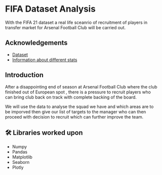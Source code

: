 
# FIFA Dataset Analysis

With the FIFA 21 dataset a real life sceanrio of recruitment of players in transfer market for Arsenal Football Club will be carried out.
## Acknowledgements

 - [Dataset](https://www.kaggle.com/stefanoleone992/fifa-21-complete-player-dataset)
 - [Information about different stats](https://fifauteam.com/fifa-20-attributes-guide/)

  
## Introduction

After a disappointing end of season at Arsenal Football Club where the club finished out of European spot , there is a pressure to recruit players who can bring club back on track with complete backing of the board.

We will use the data to analyse the squad we have and which areas are to be imporved then give our list of targets to the manager who can then proceed with decision to  recruit which can further improve the team.


## 🛠 Libraries worked upon
- Numpy
- Pandas
- Matplotlib
- Seaborn
- Plotly

  
